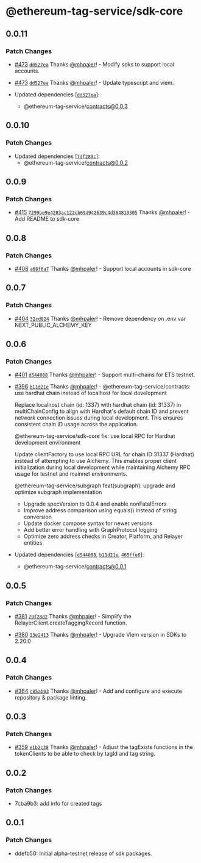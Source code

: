 # @ethereum-tag-service/sdk-core

## 0.0.11

### Patch Changes

- [#473](https://github.com/ethereum-tag-service/ets/pull/473) [`dd527ea`](https://github.com/ethereum-tag-service/ets/commit/dd527ea061686107510492dcedf7ea2a2555a18c) Thanks [@mhpaler](https://github.com/mhpaler)! - Modify sdks to support local accounts.

- [#473](https://github.com/ethereum-tag-service/ets/pull/473) [`dd527ea`](https://github.com/ethereum-tag-service/ets/commit/dd527ea061686107510492dcedf7ea2a2555a18c) Thanks [@mhpaler](https://github.com/mhpaler)! - Update typescript and viem.

- Updated dependencies [[`dd527ea`](https://github.com/ethereum-tag-service/ets/commit/dd527ea061686107510492dcedf7ea2a2555a18c)]:
  - @ethereum-tag-service/contracts@0.0.3

## 0.0.10

### Patch Changes

- Updated dependencies [[`7df289c`](https://github.com/ethereum-tag-service/ets/commit/7df289c25cadc9cc7cea9a3b56d13d7896f26c67)]:
  - @ethereum-tag-service/contracts@0.0.2

## 0.0.9

### Patch Changes

- [#415](https://github.com/ethereum-tag-service/ets/pull/415) [`7299be9e4203ac122cb69d942639c4d364810305`](https://github.com/ethereum-tag-service/ets/commit/7299be9e4203ac122cb69d942639c4d364810305) Thanks [@mhpaler](https://github.com/mhpaler)! - Add README to sdk-core

## 0.0.8

### Patch Changes

- [#408](https://github.com/ethereum-tag-service/ets/pull/408) [`a68f6a7`](https://github.com/ethereum-tag-service/ets/commit/a68f6a70a1616c1e75e5df6e2ee4e3c546620d82) Thanks [@mhpaler](https://github.com/mhpaler)! - Support local accounts in sdk-core

## 0.0.7

### Patch Changes

- [#404](https://github.com/ethereum-tag-service/ets/pull/404) [`32cd824`](https://github.com/ethereum-tag-service/ets/commit/32cd82415e907e6d143281e2d9b5436d5a44fb1c) Thanks [@mhpaler](https://github.com/mhpaler)! - Remove dependency on .env var NEXT_PUBLIC_ALCHEMY_KEY

## 0.0.6

### Patch Changes

- [#401](https://github.com/ethereum-tag-service/ets/pull/401) [`d544088`](https://github.com/ethereum-tag-service/ets/commit/d544088664ac78424d290ee417c85dd9bf205749) Thanks [@mhpaler](https://github.com/mhpaler)! - Support multi-chains for ETS testnet.

- [#396](https://github.com/ethereum-tag-service/ets/pull/396) [`b11d21e`](https://github.com/ethereum-tag-service/ets/commit/b11d21ea8ede9938442165da29550dfef405a658) Thanks [@mhpaler](https://github.com/mhpaler)! - @ethereum-tag-service/contracts: use hardhat chain instead of localhost for local development

  Replace localhost chain (id: 1337) with hardhat chain (id: 31337) in multiChainConfig
  to align with Hardhat's default chain ID and prevent network connection issues during
  local development. This ensures consistent chain ID usage across the application.

  @ethereum-tag-service/sdk-core fix: use local RPC for Hardhat development environment

  Update clientFactory to use local RPC URL for chain ID 31337 (Hardhat) instead of
  attempting to use Alchemy. This enables proper client initialization during local
  development while maintaining Alchemy RPC usage for testnet and mainnet environments.

  @ethereum-tag-service/subgraph feat(subgraph): upgrade and optimize subgraph implementation

  - Upgrade specVersion to 0.0.4 and enable nonFatalErrors
  - Improve address comparison using equals() instead of string conversion
  - Update docker compose syntax for newer versions
  - Add better error handling with GraphProtocol logging
  - Optimize zero address checks in Creator, Platform, and Relayer entities

- Updated dependencies [[`d544088`](https://github.com/ethereum-tag-service/ets/commit/d544088664ac78424d290ee417c85dd9bf205749), [`b11d21e`](https://github.com/ethereum-tag-service/ets/commit/b11d21ea8ede9938442165da29550dfef405a658), [`465ffe6`](https://github.com/ethereum-tag-service/ets/commit/465ffe6a5d99a469e770d5118e231eccf3faa86f)]:
  - @ethereum-tag-service/contracts@0.0.1

## 0.0.5

### Patch Changes

- [#381](https://github.com/ethereum-tag-service/ets/pull/381) [`29f28d2`](https://github.com/ethereum-tag-service/ets/commit/29f28d22ffdf412156afe76f1acc08aa72d5ce00) Thanks [@mhpaler](https://github.com/mhpaler)! - Simplify the RelayerClient.createTaggingRecord function.

- [#380](https://github.com/ethereum-tag-service/ets/pull/380) [`13e2413`](https://github.com/ethereum-tag-service/ets/commit/13e24136e3eae44404e3655c5a826465736452d0) Thanks [@mhpaler](https://github.com/mhpaler)! - Upgrade Viem version in SDKs to 2.20.0

## 0.0.4

### Patch Changes

- [#364](https://github.com/ethereum-tag-service/ets/pull/364) [`c85ab03`](https://github.com/ethereum-tag-service/ets/commit/c85ab033adbff506a27e0c747da01a0ac53e9f59) Thanks [@mhpaler](https://github.com/mhpaler)! - Add and configure and execute repository & package linting.

## 0.0.3

### Patch Changes

- [#359](https://github.com/ethereum-tag-service/ets/pull/359) [`e1b2c38`](https://github.com/ethereum-tag-service/ets/commit/e1b2c38f4c10b2f225d30354732004cf90620f1e) Thanks [@mhpaler](https://github.com/mhpaler)! - Adjust the tagExists functions in the tokenClients to be able to check by tagId and tag string.

## 0.0.2

### Patch Changes

- 7cba9b3: add info for created tags

## 0.0.1

### Patch Changes

- ddefb50: Initial alpha-testnet release of sdk packages.
